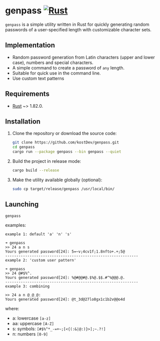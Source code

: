 # genpass [![Rust](https://github.com/kostDev/genpass/actions/workflows/rust.yml/badge.svg)](https://github.com/kostDev/genpass/actions/workflows/rust.yml)

`genpass` is a simple utility written in Rust for quickly generating random passwords of a user-specified length with customizable character sets.

## Implementation

- Random password generation from Latin characters (upper and lower case), numbers and special characters.
- A simple command to create a password of `any` length.
- Suitable for quick use in the command line.
- Use custom text patterns

## Requirements

- [Rust](https://www.rust-lang.org/tools/install) ~> 1.82.0.

## Installation

1. Clone the repository or download the source code:

   ```bash
   git clone https://github.com/kostDev/genpass.git
   cd genpass
   cargo run --package genpass --bin genpass --quiet
    ```

2. Build the project in release mode:

    ```bash
    cargo build --release
    ```

3. Make the utility available globally (optional):

    ```bash 
   sudo cp target/release/genpass /usr/local/bin/
    ```
   
## Launching

```bash
genpass
```
examples:
```text
example 1: default 'a' 'n' 's'

➜ genpass
>> 24 a n s
Yours generated password[24]: 5=~v;4cv1f;1.8nfto+.+;5@
------------------------------------------------------------
example 2: 'custom user pattern'

➜ genpass
>> 24 @#$%^.
Yours generated password[24]: %@#@@#@.$%@.$$.#^%@@@.@.
------------------------------------------------------------
example 3: combining 

>> 24 a n @_@_@:
Yours generated password[24]: @t_3d@27lo8gx1c1b2v@@o4d
```

where:
- a: lowercase `[a-z]`
- aa: uppercase `[A-Z]`
- s: symbols: `[#$%^*_-=+~;[<{(:&|@:)}>];~.?!]`
- n: numbers `[0-9]`